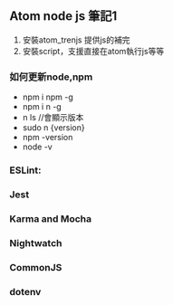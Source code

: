 ## Atom node js 筆記1
1. 安裝atom_trenjs 提供js的補完
2. 安裝script，支援直接在atom執行js等等

### 如何更新node,npm
* npm i npm -g
* npm i n -g
* n ls //會顯示版本
* sudo n {version}
* npm -version
* node -v


### ESLint:

### Jest

### Karma and Mocha

### Nightwatch

### CommonJS

### dotenv
